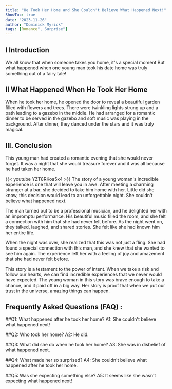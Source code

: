 ```yaml
---
title: "He Took Her Home and She Couldn't Believe What Happened Next!"
ShowToc: true 
date: "2023-11-26"
author: "Dominick Myrick" 
tags: [Romance", Surprise"]
---
```

## I Introduction

We all know that when someone takes you home, it's a special moment But what happened when one young man took his date home was truly something out of a fairy tale!

## II What Happened When He Took Her Home

When he took her home, he opened the door to reveal a beautiful garden filled with flowers and trees. There were twinkling lights strung up and a path leading to a gazebo in the middle. He had arranged for a romantic dinner to be served in the gazebo and soft music was playing in the background. After dinner, they danced under the stars and it was truly magical. 

## III. Conclusion

This young man had created a romantic evening that she would never forget. It was a night that she would treasure forever and it was all because he had taken her home.

{{< youtube YZT8RKoa5x4 >}} 
The story of a young woman's incredible experience is one that will leave you in awe. After meeting a charming stranger at a bar, she decided to take him home with her. Little did she know, this decision would lead to an unforgettable night. She couldn't believe what happened next. 

The man turned out to be a professional musician, and he delighted her with an impromptu performance. His beautiful music filled the room, and she felt a connection with him that she had never felt before. As the night went on, they talked, laughed, and shared stories. She felt like she had known him her entire life. 

When the night was over, she realized that this was not just a fling. She had found a special connection with this man, and she knew that she wanted to see him again. The experience left her with a feeling of joy and amazement that she had never felt before. 

This story is a testament to the power of intent. When we take a risk and follow our hearts, we can find incredible experiences that we never would have expected. The young woman in this story was brave enough to take a chance, and it paid off in a big way. Her story is proof that when we put our trust in the universe, amazing things can happen.

## Frequently Asked Questions (FAQ) :
##Q1: What happened after he took her home?
A1: She couldn't believe what happened next!

##Q2: Who took her home?
A2: He did.

##Q3: What did she do when he took her home?
A3: She was in disbelief of what happened next.

##Q4: What made her so surprised?
A4: She couldn't believe what happened after he took her home.

##Q5: Was she expecting something else?
A5: It seems like she wasn't expecting what happened next!



